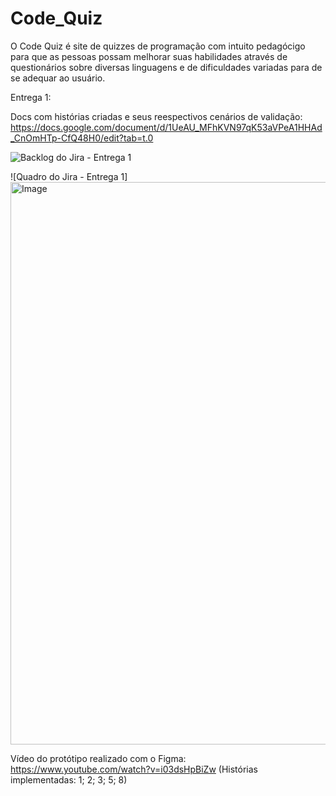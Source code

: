 # Code_Quiz
O Code Quiz é site de quizzes de programação com intuito pedagócigo para que as pessoas possam melhorar suas habilidades através de questionários sobre diversas linguagens e de dificuldades variadas para de se adequar ao usuário.

Entrega 1:

Docs com histórias criadas e seus reespectivos cenários de validação: https://docs.google.com/document/d/1UeAU_MFhKVN97qK53aVPeA1HHAd_CnOmHTp-CfQ48H0/edit?tab=t.0

![Backlog do Jira - Entrega 1](https://drive.google.com/file/d/1gJxe2oEP5I_wBRyyZsUdnuaI_1O5P997/view)

![Quadro do Jira - Entrega 1]<img width="1440" height="900" alt="Image" src="https://github.com/user-attachments/assets/331454ee-eed6-4ed8-b895-829bc34099a6" />

Vídeo do protótipo realizado com o Figma: https://www.youtube.com/watch?v=i03dsHpBiZw (Histórias implementadas: 1; 2; 3; 5; 8)
